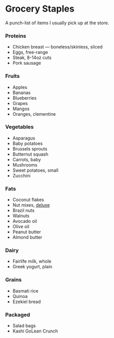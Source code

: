 # Grocery Staples

A punch-list of items I usually pick up at the store.

### Proteins
- Chicken breast — boneless/skinless, sliced
- Eggs, free-range
- Steak, 8-14oz cuts
- Pork sausage

### Fruits
- Apples
- Bananas
- Blueberries
- Grapes
- Mangos
- Oranges, clementine

### Vegetables
- Asparagus
- Baby potatoes
- Brussels sprouts
- Butternut squash
- Carrots, baby
- Mushrooms
- Sweet potatoes, small
- Zucchini

### Fats
- Coconut flakes
- Nut mixes, [deluxe](https://en.wikipedia.org/wiki/Mixed_nuts#Composition)
- Brazil nuts
- Walnuts
- Avocado oil
- Olive oil
- Peanut butter
- Almond butter

### Dairy

- Fairlife milk, whole
- Greek yogurt, plain

### Grains

- Basmati rice
- Quinoa
- Ezekiel bread

### Packaged

- Salad bags
- Kashi GoLean Crunch